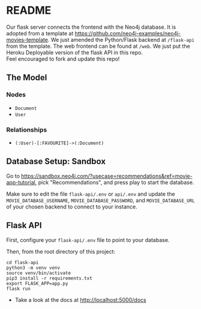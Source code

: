 # README

Our flask server connects the frontend with the Neo4j database.
It is adopted from a template at https://github.com/neo4j-examples/neo4j-movies-template.
We just amended the Python/Flask backend at `/flask-api` from the template.
The web frontend can be found at `/web`. 
We just put the Heroku Deployable version of the flask API in this repo.  
Feel encouraged to fork and update this repo!

## The Model

### Nodes

* `Document`
* `User`

### Relationships

* `(:User)-[:FAVOURITE]->(:Document)`

## Database Setup: Sandbox

Go to https://sandbox.neo4j.com/?usecase=recommendations&ref=movie-app-tutorial, pick "Recommendations", and press play to start the database.

Make sure to edit the file `flask-api/.env` or `api/.env` and update the `MOVIE_DATABASE_USERNAME`, 
`MOVIE_DATABASE_PASSWORD`, and `MOVIE_DATABASE_URL` of your chosen backend to connect to your instance.

## Flask API

First, configure your `flask-api/.env` file to point to your database. 

Then, from the root directory of this project:

```
cd flask-api
python3 -m venv venv
source venv/bin/activate
pip3 install -r requirements.txt
export FLASK_APP=app.py
flask run
```

* Take a look at the docs at [http://localhost:5000/docs](http://localhost:5000/docs)


